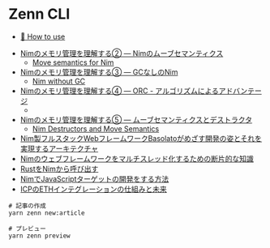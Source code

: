 # Zenn CLI

* [📘 How to use](https://zenn.dev/zenn/articles/zenn-cli-guide)

- [Nimのメモリ管理を理解する② ― Nimのムーブセマンティクス](./articles/af2b2b9f8fd890.md)
  - [Move semantics for Nim](./translate-sources/Move-semantics-for-Nim.md)
- [Nimのメモリ管理を理解する③ ― GCなしのNim](./articles/0dcbc08aed1a25.md)
  - [Nim without GC](./translate-sources/Nim-without-GC.md)
- [Nimのメモリ管理を理解する④ ― ORC - アルゴリズムによるアドバンテージ](./articles/efffa86d9177b1.md)
  - [](./translate-sources/ORC%20-%20Vorsprung%20durch%20Algorithmen.md)
- [Nimのメモリ管理を理解する⑤ ― ムーブセマンティクスとデストラクタ](./articles/92bdd7afe1fc29.md)
  - [Nim Destructors and Move Semantics](./translate-sources/Nim%20Destructors%20and%20Move%20Semantics.md)
- [Nim製フルスタックWebフレームワークBasolatoがめざす開発の姿とそれを実現するアーキテクチャ](./articles/0e2dca3e13fcf5.md)
- [Nimのウェブフレームワークをマルチスレッド化するための断片的な知識](./articles/354a8873832a12.md)
- [RustをNimから呼び出す](./articles/3db2134ff88763.md)
- [NimでJavaScriptターゲットの開発をする方法](./articles/d935a9205edf55.md)
- [ICPのETHインテグレーションの仕組みと未来](./articles//1b79a67341e477.md)

```
# 記事の作成
yarn zenn new:article

# プレビュー
yarn zenn preview
```
